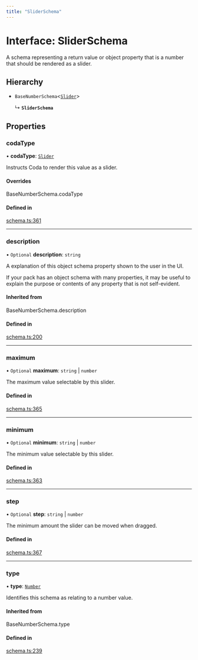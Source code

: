 ```yaml
---
title: "SliderSchema"
---
```

# Interface: SliderSchema

A schema representing a return value or object property that is a number that should
be rendered as a slider.

## Hierarchy

- `BaseNumberSchema`<[`Slider`](../enums/ValueHintType.md#slider)\>

  ↳ **`SliderSchema`**

## Properties

### codaType

• **codaType**: [`Slider`](../enums/ValueHintType.md#slider)

Instructs Coda to render this value as a slider.

#### Overrides

BaseNumberSchema.codaType

#### Defined in

[schema.ts:361](https://github.com/coda/packs-sdk/blob/main/schema.ts#L361)

___

### description

• `Optional` **description**: `string`

A explanation of this object schema property shown to the user in the UI.

If your pack has an object schema with many properties, it may be useful to
explain the purpose or contents of any property that is not self-evident.

#### Inherited from

BaseNumberSchema.description

#### Defined in

[schema.ts:200](https://github.com/coda/packs-sdk/blob/main/schema.ts#L200)

___

### maximum

• `Optional` **maximum**: `string` \| `number`

The maximum value selectable by this slider.

#### Defined in

[schema.ts:365](https://github.com/coda/packs-sdk/blob/main/schema.ts#L365)

___

### minimum

• `Optional` **minimum**: `string` \| `number`

The minimum value selectable by this slider.

#### Defined in

[schema.ts:363](https://github.com/coda/packs-sdk/blob/main/schema.ts#L363)

___

### step

• `Optional` **step**: `string` \| `number`

The minimum amount the slider can be moved when dragged.

#### Defined in

[schema.ts:367](https://github.com/coda/packs-sdk/blob/main/schema.ts#L367)

___

### type

• **type**: [`Number`](../enums/ValueType.md#number)

Identifies this schema as relating to a number value.

#### Inherited from

BaseNumberSchema.type

#### Defined in

[schema.ts:239](https://github.com/coda/packs-sdk/blob/main/schema.ts#L239)
